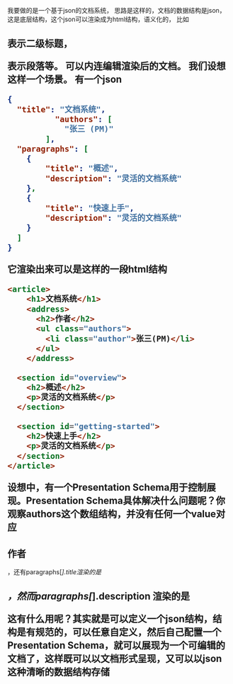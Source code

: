 我要做的是一个基于json的文档系统，
思路是这样的，文档的数据结构是json，这是底层结构，这个json可以渲染成为html结构，语义化的，
比如<h2>表示二级标题，<p>表示段落等。
可以内连编辑渲染后的文档。
我们设想这样一个场景。
有一个json
```json
{
  "title": "文档系统",
          "authors": [
            "张三 (PM)"
        ],
  "paragraphs": [
    {
    	"title": "概述",
    	"description": "灵活的文档系统"
    },
    {
    	"title": "快速上手",
    	"description": "灵活的文档系统"
    }
  ]
}
```
它渲染出来可以是这样的一段html结构
```html
<article>
    <h1>文档系统</h1>
    <address>
      <h2>作者</h2>
      <ul class="authors">
        <li class="author">张三(PM)</li>
      </ul>
    </address>

  <section id="overview">
    <h2>概述</h2>
    <p>灵活的文档系统</p>
  </section>

  <section id="getting-started">
    <h2>快速上手</h2>
    <p>灵活的文档系统</p>
  </section>
</article>
```

设想中，有一个Presentation Schema用于控制展现。Presentation Schema具体解决什么问题呢？你观察authors这个数组结构，并没有任何一个value对应<h2>作者</h2>，还有paragraphs[*].title渲染的是<h2>，然而paragraphs[*].description 渲染的是<p>

这有什么用呢？其实就是可以定义一个json结构，结构是有规范的，可以任意自定义，然后自己配置一个Presentation Schema，就可以展现为一个可编辑的文档了，这样既可以以文档形式呈现，又可以以json这种清晰的数据结构存储